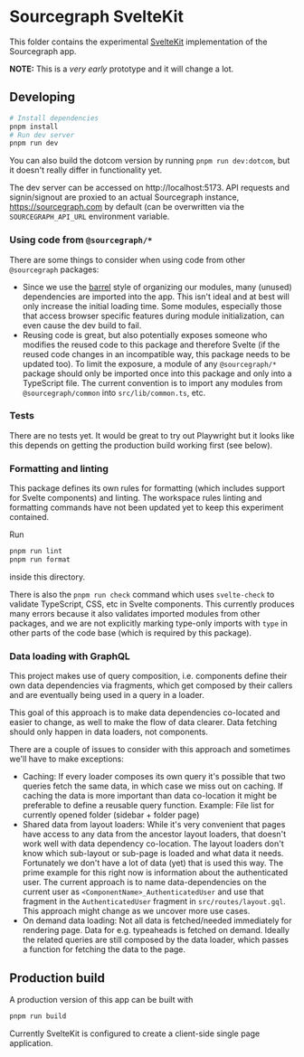 # Sourcegraph SvelteKit

This folder contains the experimental [SvelteKit](https://kit.svelte.dev/)
implementation of the Sourcegraph app.

**NOTE:** This is a _very early_ prototype and it will change a lot.

## Developing

```bash
# Install dependencies
pnpm install
# Run dev server
pnpm run dev
```

You can also build the dotcom version by running `pnpm run dev:dotcom`, but it doesn't really differ
in functionality yet.

The dev server can be accessed on http://localhost:5173. API requests and
signin/signout are proxied to an actual Sourcegraph instance,
https://sourcegraph.com by default (can be overwritten via the
`SOURCEGRAPH_API_URL` environment variable.

### Using code from `@sourcegraph/*`

There are some things to consider when using code from other `@sourcegraph`
packages:

- Since we use the [barrel](https://basarat.gitbook.io/typescript/main-1/barrel)
  style of organizing our modules, many (unused) dependencies are imported into
  the app. This isn't ideal and at best will only increase the initial loading
  time. Some modules, especially those that access browser specific features
  during module initialization, can even cause the dev build to fail.
- Reusing code is great, but also potentially exposes someone who modifies the
  reused code to this package and therefore Svelte (if the reused code changes
  in an incompatible way, this package needs to be updated too). To limit the
  exposure, a module of any `@sourcegraph/*` package should only be imported
  once into this package and only into a TypeScript file.
  The current convention is to import any modules from `@sourcegraph/common`
  into `src/lib/common.ts`, etc.

### Tests

There are no tests yet. It would be great to try out Playwright but it looks
like this depends on getting the production build working first (see below).

### Formatting and linting

This package defines its own rules for formatting (which includes support for
Svelte components) and linting. The workspace rules linting and formatting
commands have not been updated yet to keep this experiment contained.

Run

```sh
pnpm run lint
pnpm run format
```

inside this directory.

There is also the `pnpm run check` command which uses `svelte-check` to validate
TypeScript, CSS, etc in Svelte components. This currently produces many errors
because it also validates imported modules from other packages, and we are not
explicitly marking type-only imports with `type` in other parts of the code
base (which is required by this package).

### Data loading with GraphQL

This project makes use of query composition, i.e. components define their own
data dependencies via fragments, which get composed by their callers and are
eventually being used in a query in a loader.

This goal of this approach is to make data dependencies co-located and easier
to change, as well to make the flow of data clearer. Data fetching should only
happen in data loaders, not components.

There are a couple of issues to consider with this approach and sometimes we'll
have to make exceptions:

- Caching: If every loader composes its own query it's possible that two
  queries fetch the same data, in which case we miss out on caching. If caching
  the data is more important than data co-location it might be preferable to
  define a reusable query function. Example: File list for currently opened
  folder (sidebar + folder page)
- Shared data from layout loaders: While it's very convenient that pages have
  access to any data from the ancestor layout loaders, that doesn't work well
  with data dependency co-location. The layout loaders don't know which
  sub-layout or sub-page is loaded and what data it needs.
  Fortunately we don't have a lot of data (yet) that is used this way. The
  prime example for this right now is information about the authenticated user.
  The current approach is to name data-dependencies on the current user as
  `<ComponentName>_AuthenticatedUser` and use that fragment in the
  `AuthenticatedUser` fragment in `src/routes/layout.gql`.
  This approach might change as we uncover more use cases.
- On demand data loading: Not all data is fetched/needed immediately for
  rendering page. Data for e.g. typeaheads is fetched on demand. Ideally the
  related queries are still composed by the data loader, which passes a
  function for fetching the data to the page.

## Production build

A production version of this app can be built with

```sh
pnpm run build
```

Currently SvelteKit is configured to create a client-side single page
application.
